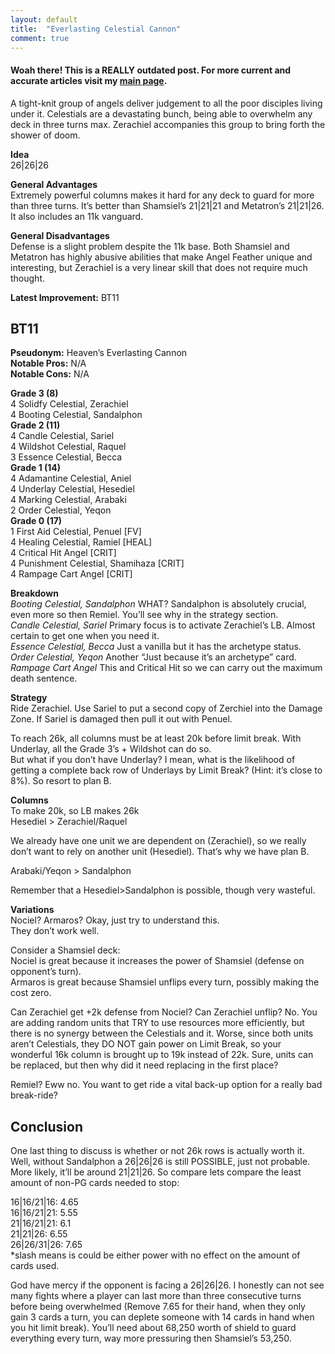 ```yaml
---
layout: default
title:  "Everlasting Celestial Cannon"
comment: true
---
```


####  Woah there! This is a REALLY outdated post. For more current and accurate articles visit my [main page](/cfvg).

<p>A tight-knit group of angels deliver judgement to all the poor disciples living under it. Celestials are a devastating bunch, being able to overwhelm any deck in three turns max. Zerachiel accompanies this group to bring forth the shower of doom.</p>
<p><strong>Idea</strong><br /> 26|26|26</p>
<p><strong>General Advantages</strong><br /> Extremely powerful columns makes it hard for any deck to guard for more than three turns. It&#8217;s better than Shamsiel&#8217;s 21|21|21 and Metatron&#8217;s 21|21|26. It also includes an 11k vanguard.</p><!-- more -->
<p><strong>General Disadvantages</strong><br /> Defense is a slight problem despite the 11k base. Both Shamsiel and Metatron has highly abusive abilities that make Angel Feather unique and interesting, but Zerachiel is a very linear skill that does not require much thought.</p>
<p><strong>Latest Improvement:</strong> BT11</p>
<h2>BT11</h2>
<p><strong>Pseudonym:</strong> Heaven&#8217;s Everlasting Cannon<br /> <strong>Notable Pros:</strong> N/A<br /> <strong>Notable Cons:</strong> N/A</p>
<p><strong>Grade 3 (8)</strong><br /> 4 Solidfy Celestial, Zerachiel<br /> 4 Booting Celestial, Sandalphon<br /> <strong>Grade 2 (11)</strong><br /> 4 Candle Celestial, Sariel<br /> 4 Wildshot Celestial, Raquel<br /> 3 Essence Celestial, Becca<br /> <strong>Grade 1 (14)</strong><br /> 4 Adamantine Celestial, Aniel<br /> 4 Underlay Celestial, Hesediel<br /> 4 Marking Celestial, Arabaki<br /> 2 Order Celestial, Yeqon<br /> <strong>Grade 0 (17)</strong><br /> 1 First Aid Celestial, Penuel [FV]<br /> 4 Healing Celestial, Ramiel [HEAL]<br /> 4 Critical Hit Angel [CRIT]<br /> 4 Punishment Celestial, Shamihaza [CRIT]<br /> 4 Rampage Cart Angel [CRIT]</p>
<p><strong>Breakdown</strong><br /> <em>Booting Celestial, Sandalphon</em> WHAT? Sandalphon is absolutely crucial, even more so then Remiel. You&#8217;ll see why in the strategy section.<br /> <em>Candle Celestial, Sariel</em> Primary focus is to activate Zerachiel&#8217;s LB. Almost certain to get one when you need it.<br /> <em>Essence Celestial, Becca</em> Just a vanilla but it has the archetype status.<br /> <em>Order Celestial, Yeqon</em> Another &#8220;Just because it&#8217;s an archetype&#8221; card.<br /> <em>Rampage Cart Angel</em> This and Critical Hit so we can carry out the maximum death sentence.</p>
<p><strong>Strategy</strong><br /> Ride Zerachiel. Use Sariel to put a second copy of Zerchiel into the Damage Zone. If Sariel is damaged then pull it out with Penuel.</p>
<p>To reach 26k, all columns must be at least 20k before limit break. With Underlay, all the Grade 3&#8217;s + Wildshot can do so.<br /> But what if you don&#8217;t have Underlay? I mean, what is the likelihood of getting a complete back row of Underlays by Limit Break? (Hint: it&#8217;s close to 8%). So resort to plan B.</p>
<p><strong>Columns</strong><br /> To make 20k, so LB makes 26k<br /> Hesediel &gt; Zerachiel/Raquel</p>
<p>We already have one unit we are dependent on (Zerachiel), so we really don&#8217;t want to rely on another unit (Hesediel). That&#8217;s why we have plan B.</p>
<p>Arabaki/Yeqon &gt; Sandalphon</p>
<p>Remember that a Hesediel&gt;Sandalphon is possible, though very wasteful.</p>
<p><strong>Variations</strong><br /> Nociel? Armaros? Okay, just try to understand this.<br /> They don&#8217;t work well.</p>
<p>Consider a Shamsiel deck:<br /> Nociel is great because it increases the power of Shamsiel (defense on opponent&#8217;s turn).<br /> Armaros is great because Shamsiel unflips every turn, possibly making the cost zero.</p>
<p>Can Zerachiel get +2k defense from Nociel? Can Zerachiel unflip? No. You are adding random units that TRY to use resources more efficiently, but there is no synergy between the Celestials and it. Worse, since both units aren&#8217;t Celestials, they DO NOT gain power on Limit Break, so your wonderful 16k column is brought up to 19k instead of 22k. Sure, units can be replaced, but then why did it need replacing in the first place?</p>
<p>Remiel? Eww no. You want to get ride a vital back-up option for a really bad break-ride?</p>
<h2>Conclusion</h2>
<p>One last thing to discuss is whether or not 26k rows is actually worth it. Well, without Sandalphon a 26|26|26 is still POSSIBLE, just not probable. More likely, it&#8217;ll be around 21|21|26. So compare lets compare the least amount of non-PG cards needed to stop:</p>
<p>16|16/21|16: 4.65<br /> 16|16/21|21: 5.55<br /> 21|16/21|21:  6.1<br /> 21|21|26: 6.55<br /> 26|26/31|26: 7.65<br /> *slash means is could be either power with no effect on the amount of cards used.</p>
<p>God have mercy if the opponent is facing a 26|26|26. I honestly can not see many fights where a player can last more than three consecutive turns before being overwhelmed (Remove 7.65 for their hand, when they only gain 3 cards a turn, you can deplete someone with 14 cards in hand when you hit limit break). You&#8217;ll need about 68,250 worth of shield to guard everything every turn, way more pressuring then Shamsiel&#8217;s 53,250.<i class="fa fa-stop"></i></p>
